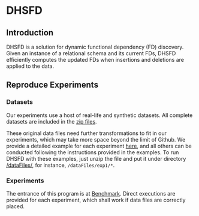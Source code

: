 # DHSFD

## Introduction

DHSFD is a solution for dynamic functional dependency (FD) discovery. 
Given an instance of a relational schema and its current FDs, 
DHSFD efficiently computes the updated FDs when insertions and deletions are applied to the data.


## Reproduce Experiments

### Datasets

Our experiments use a host of real-life and synthetic datasets. 
All complete datasets are included in the [zip files](https://github.com/RangerShaw/DHSFD/tree/master/dataFiles/datasets).

These original data files need further transformations to fit in our experiments, which may take more space beyond the limit of Github. 
We provide a detailed example for each experiment [here](https://github.com/RangerShaw/DHSFD/blob/master/dataFiles/dataFiles.zip), 
and all others can be conducted following the instructions provided in the examples.
To run DHSFD with these examples, just unzip the file and put it under directory [/dataFiles/](https://github.com/RangerShaw/DHSFD/tree/master/dataFiles), for instance, `/dataFiles/exp1/*`.

### Experiments

The entrance of this program is at [Benchmark](https://github.com/RangerShaw/DHSFD/blob/master/src/main/java/benchmark/Benchmark.java).
Direct executions are provided for each experiment, which shall work if data files are correctly placed.



[comment]: <> (## Further Development)

[comment]: <> (### Source Structure)

[comment]: <> (Classes under [benchmark] provide a convenient interface to our solution, including [data file paths], [experiment cases] and so on.)

[comment]: <> (While the core lies in [algorithm], including both Different-set and DynHS algorithms.)
